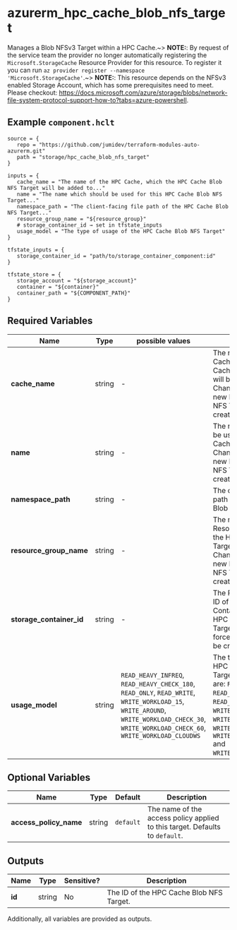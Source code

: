 # azurerm_hpc_cache_blob_nfs_target

Manages a Blob NFSv3 Target within a HPC Cache.~> **NOTE:**: By request of the service team the provider no longer automatically registering the `Microsoft.StorageCache` Resource Provider for this resource. To register it you can run `az provider register --namespace 'Microsoft.StorageCache'`.~> **NOTE:**: This resource depends on the NFSv3 enabled Storage Account, which has some prerequisites need to meet. Please checkout: <https://docs.microsoft.com/azure/storage/blobs/network-file-system-protocol-support-how-to?tabs=azure-powershell>.

## Example `component.hclt`

```hcl
source = {
   repo = "https://github.com/jumidev/terraform-modules-auto-azurerm.git"   
   path = "storage/hpc_cache_blob_nfs_target"   
}

inputs = {
   cache_name = "The name of the HPC Cache, which the HPC Cache Blob NFS Target will be added to..."   
   name = "The name which should be used for this HPC Cache Blob NFS Target..."   
   namespace_path = "The client-facing file path of the HPC Cache Blob NFS Target..."   
   resource_group_name = "${resource_group}"   
   # storage_container_id → set in tfstate_inputs
   usage_model = "The type of usage of the HPC Cache Blob NFS Target"   
}

tfstate_inputs = {
   storage_container_id = "path/to/storage_container_component:id"   
}

tfstate_store = {
   storage_account = "${storage_account}"   
   container = "${container}"   
   container_path = "${COMPONENT_PATH}"   
}

```

## Required Variables

| Name | Type |  possible values |  Description |
| ---- | --------- |  ----------- | ----------- |
| **cache_name** | string |  -  |  The name of the HPC Cache, which the HPC Cache Blob NFS Target will be added to. Changing this forces a new HPC Cache Blob NFS Target to be created. | 
| **name** | string |  -  |  The name which should be used for this HPC Cache Blob NFS Target. Changing this forces a new HPC Cache Blob NFS Target to be created. | 
| **namespace_path** | string |  -  |  The client-facing file path of the HPC Cache Blob NFS Target. | 
| **resource_group_name** | string |  -  |  The name of the Resource Group where the HPC Cache Blob NFS Target should exist. Changing this forces a new HPC Cache Blob NFS Target to be created. | 
| **storage_container_id** | string |  -  |  The Resource Manager ID of the Storage Container used as the HPC Cache Blob NFS Target. Changing this forces a new resource to be created. | 
| **usage_model** | string |  `READ_HEAVY_INFREQ`, `READ_HEAVY_CHECK_180`, `READ_ONLY`, `READ_WRITE`, `WRITE_WORKLOAD_15`, `WRITE_AROUND`, `WRITE_WORKLOAD_CHECK_30`, `WRITE_WORKLOAD_CHECK_60`, `WRITE_WORKLOAD_CLOUDWS`  |  The type of usage of the HPC Cache Blob NFS Target. Possible values are: `READ_HEAVY_INFREQ`, `READ_HEAVY_CHECK_180`, `READ_ONLY`, `READ_WRITE`, `WRITE_WORKLOAD_15`, `WRITE_AROUND`, `WRITE_WORKLOAD_CHECK_30`, `WRITE_WORKLOAD_CHECK_60` and `WRITE_WORKLOAD_CLOUDWS`. | 

## Optional Variables

| Name | Type |  Default  |  Description |
| ---- | --------- |  ----------- | ----------- |
| **access_policy_name** | string |  `default`  |  The name of the access policy applied to this target. Defaults to `default`. | 



## Outputs

| Name | Type | Sensitive? | Description |
| ---- | ---- | --------- | --------- |
| **id** | string | No  | The ID of the HPC Cache Blob NFS Target. | 

Additionally, all variables are provided as outputs.
